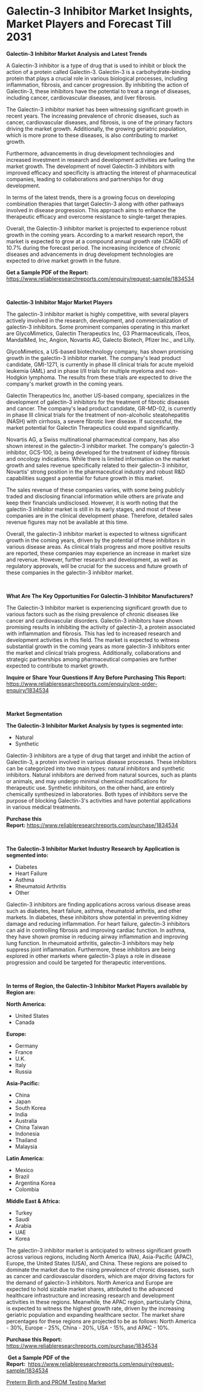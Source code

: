 <p><h1>Galectin-3 Inhibitor Market Insights, Market Players and Forecast Till 2031</h1></p><p><strong>Galectin-3 Inhibitor Market Analysis and Latest Trends</strong></p>
<p><p>A Galectin-3 inhibitor is a type of drug that is used to inhibit or block the action of a protein called Galectin-3. Galectin-3 is a carbohydrate-binding protein that plays a crucial role in various biological processes, including inflammation, fibrosis, and cancer progression. By inhibiting the action of Galectin-3, these inhibitors have the potential to treat a range of diseases, including cancer, cardiovascular diseases, and liver fibrosis.</p><p>The Galectin-3 inhibitor market has been witnessing significant growth in recent years. The increasing prevalence of chronic diseases, such as cancer, cardiovascular diseases, and fibrosis, is one of the primary factors driving the market growth. Additionally, the growing geriatric population, which is more prone to these diseases, is also contributing to market growth.</p><p>Furthermore, advancements in drug development technologies and increased investment in research and development activities are fueling the market growth. The development of novel Galectin-3 inhibitors with improved efficacy and specificity is attracting the interest of pharmaceutical companies, leading to collaborations and partnerships for drug development.</p><p>In terms of the latest trends, there is a growing focus on developing combination therapies that target Galectin-3 along with other pathways involved in disease progression. This approach aims to enhance the therapeutic efficacy and overcome resistance to single-target therapies.</p><p>Overall, the Galectin-3 inhibitor market is projected to experience robust growth in the coming years. According to a market research report, the market is expected to grow at a compound annual growth rate (CAGR) of 10.7% during the forecast period. The increasing incidence of chronic diseases and advancements in drug development technologies are expected to drive market growth in the future.</p></p>
<p><strong>Get a Sample PDF of the Report:&nbsp;</strong> <a href="https://www.reliableresearchreports.com/enquiry/request-sample/1834534">https://www.reliableresearchreports.com/enquiry/request-sample/1834534</a></p>
<p>&nbsp;</p>
<p><strong>Galectin-3 Inhibitor Major Market Players</strong></p>
<p><p>The galectin-3 inhibitor market is highly competitive, with several players actively involved in the research, development, and commercialization of galectin-3 inhibitors. Some prominent companies operating in this market are GlycoMimetics, Galectin Therapeutics Inc, G3 Pharmaceuticals, iTeos, MandalMed, Inc, Angion, Novartis AG, Galecto Biotech, Pfizer Inc., and Lilly.</p><p>GlycoMimetics, a US-based biotechnology company, has shown promising growth in the galectin-3 inhibitor market. The company's lead product candidate, GMI-1271, is currently in phase III clinical trials for acute myeloid leukemia (AML) and in phase I/II trials for multiple myeloma and non-Hodgkin lymphoma. The results from these trials are expected to drive the company's market growth in the coming years.</p><p>Galectin Therapeutics Inc, another US-based company, specializes in the development of galectin-3 inhibitors for the treatment of fibrotic diseases and cancer. The company's lead product candidate, GR-MD-02, is currently in phase III clinical trials for the treatment of non-alcoholic steatohepatitis (NASH) with cirrhosis, a severe fibrotic liver disease. If successful, the market potential for Galectin Therapeutics could expand significantly.</p><p>Novartis AG, a Swiss multinational pharmaceutical company, has also shown interest in the galectin-3 inhibitor market. The company's galectin-3 inhibitor, GCS-100, is being developed for the treatment of kidney fibrosis and oncology indications. While there is limited information on the market growth and sales revenue specifically related to their galectin-3 inhibitor, Novartis' strong position in the pharmaceutical industry and robust R&D capabilities suggest a potential for future growth in this market.</p><p>The sales revenue of these companies varies, with some being publicly traded and disclosing financial information while others are private and keep their financials undisclosed. However, it is worth noting that the galectin-3 inhibitor market is still in its early stages, and most of these companies are in the clinical development phase. Therefore, detailed sales revenue figures may not be available at this time.</p><p>Overall, the galectin-3 inhibitor market is expected to witness significant growth in the coming years, driven by the potential of these inhibitors in various disease areas. As clinical trials progress and more positive results are reported, these companies may experience an increase in market size and revenue. However, further research and development, as well as regulatory approvals, will be crucial for the success and future growth of these companies in the galectin-3 inhibitor market.</p></p>
<p>&nbsp;</p>
<p><strong>What Are The Key Opportunities For Galectin-3 Inhibitor Manufacturers?</strong></p>
<p><p>The Galectin-3 Inhibitor market is experiencing significant growth due to various factors such as the rising prevalence of chronic diseases like cancer and cardiovascular disorders. Galectin-3 inhibitors have shown promising results in inhibiting the activity of galectin-3, a protein associated with inflammation and fibrosis. This has led to increased research and development activities in this field. The market is expected to witness substantial growth in the coming years as more galectin-3 inhibitors enter the market and clinical trials progress. Additionally, collaborations and strategic partnerships among pharmaceutical companies are further expected to contribute to market growth.</p></p>
<p><strong>Inquire or Share Your Questions If Any Before Purchasing This Report:</strong> <a href="https://www.reliableresearchreports.com/enquiry/pre-order-enquiry/1834534">https://www.reliableresearchreports.com/enquiry/pre-order-enquiry/1834534</a></p>
<p>&nbsp;</p>
<p><strong>Market Segmentation</strong></p>
<p><strong>The Galectin-3 Inhibitor Market Analysis by types is segmented into:</strong></p>
<p><ul><li>Natural</li><li>Synthetic</li></ul></p>
<p><p>Galectin-3 inhibitors are a type of drug that target and inhibit the action of Galectin-3, a protein involved in various disease processes. These inhibitors can be categorized into two main types: natural inhibitors and synthetic inhibitors. Natural inhibitors are derived from natural sources, such as plants or animals, and may undergo minimal chemical modifications for therapeutic use. Synthetic inhibitors, on the other hand, are entirely chemically synthesized in laboratories. Both types of inhibitors serve the purpose of blocking Galectin-3's activities and have potential applications in various medical treatments.</p></p>
<p><strong>Purchase this Report:&nbsp;</strong><a href="https://www.reliableresearchreports.com/purchase/1834534">https://www.reliableresearchreports.com/purchase/1834534</a></p>
<p>&nbsp;</p>
<p><strong>The Galectin-3 Inhibitor Market Industry Research by Application is segmented into:</strong></p>
<p><ul><li>Diabetes</li><li>Heart Failure</li><li>Asthma</li><li>Rheumatoid Arthritis</li><li>Other</li></ul></p>
<p><p>Galectin-3 inhibitors are finding applications across various disease areas such as diabetes, heart failure, asthma, rheumatoid arthritis, and other markets. In diabetes, these inhibitors show potential in preventing kidney damage and reducing inflammation. For heart failure, galectin-3 inhibitors can aid in controlling fibrosis and improving cardiac function. In asthma, they have shown promise in reducing airway inflammation and improving lung function. In rheumatoid arthritis, galectin-3 inhibitors may help suppress joint inflammation. Furthermore, these inhibitors are being explored in other markets where galectin-3 plays a role in disease progression and could be targeted for therapeutic interventions.</p></p>
<p>&nbsp;</p>
<p><strong>In terms of Region, the Galectin-3 Inhibitor Market Players available by Region are:</strong></p>
<p>
    <p> <strong> North America: </strong>
        <ul>
            <li>United States</li>
            <li>Canada</li>
        </ul>
        </p> 
    <p> <strong> Europe: </strong>
        <ul>
            <li>Germany</li>
            <li>France</li>
            <li>U.K.</li>
            <li>Italy</li>
            <li>Russia</li>
        </ul>
        </p> 
    <p> <strong> Asia-Pacific: </strong>
        <ul>
            <li>China</li>
            <li>Japan</li>
            <li>South Korea</li>
            <li>India</li>
            <li>Australia</li>
            <li>China Taiwan</li>
            <li>Indonesia</li>
            <li>Thailand</li>
            <li>Malaysia</li>
        </ul>
        </p> 
    <p> <strong> Latin America: </strong>
        <ul>
            <li>Mexico</li>
            <li>Brazil</li>
            <li>Argentina Korea</li>
            <li>Colombia</li>
        </ul>
        </p> 
    <p> <strong> Middle East & Africa: </strong>
        <ul>
            <li>Turkey</li>
            <li>Saudi</li>
            <li>Arabia</li>
            <li>UAE</li>
            <li>Korea</li>
        </ul>
    </p>
    </p>
<p><p>The galectin-3 inhibitor market is anticipated to witness significant growth across various regions, including North America (NA), Asia-Pacific (APAC), Europe, the United States (USA), and China. These regions are poised to dominate the market due to the rising prevalence of chronic diseases, such as cancer and cardiovascular disorders, which are major driving factors for the demand of galectin-3 inhibitors. North America and Europe are expected to hold sizable market shares, attributed to the advanced healthcare infrastructure and increasing research and development activities in these regions. Meanwhile, the APAC region, particularly China, is expected to witness the highest growth rate, driven by the increasing geriatric population and expanding healthcare sector. The market share percentages for these regions are projected to be as follows: North America - 30%, Europe - 25%, China - 20%, USA - 15%, and APAC - 10%.</p></p>
<p><strong>Purchase this Report: </strong><a href="https://www.reliableresearchreports.com/purchase/1834534">https://www.reliableresearchreports.com/purchase/1834534</a></p>
<p>&nbsp;<strong>Get a Sample PDF of the Report:&nbsp;&nbsp;</strong><a href="https://www.reliableresearchreports.com/enquiry/request-sample/1834534">https://www.reliableresearchreports.com/enquiry/request-sample/1834534</a></p>
<p><strong></strong></p>
<p><p><a href="https://github.com/mohamedbakry57/Market-Research-Report-List-1/blob/main/preterm-birth-and-prom-testing-market.md">Preterm Birth and PROM Testing Market</a></p></p>